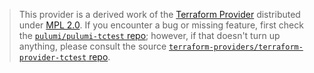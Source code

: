 > This provider is a derived work of the [Terraform Provider](https://github.com/terraform-providers/terraform-provider-tctest)
> distributed under [MPL 2.0](https://www.mozilla.org/en-US/MPL/2.0/). If you encounter a bug or missing feature,
> first check the [`pulumi/pulumi-tctest` repo](https://github.com/pulumi/pulumi-tctest/issues); however, if that doesn't turn up anything,
> please consult the source [`terraform-providers/terraform-provider-tctest` repo](https://github.com/terraform-providers/terraform-provider-tctest/issues).